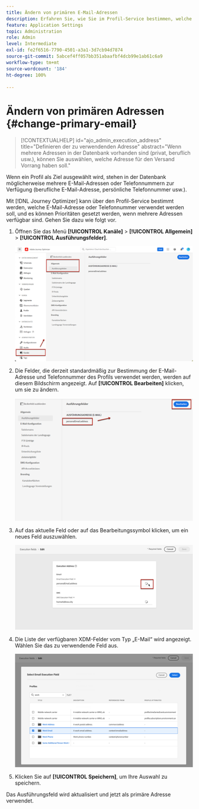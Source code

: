 ```yaml
---
title: Ändern von primären E-Mail-Adressen
description: Erfahren Sie, wie Sie im Profil-Service bestimmen, welche E-Mail-Adresse verwendet werden soll.
feature: Application Settings
topic: Administration
role: Admin
level: Intermediate
exl-id: fe2f6516-7790-4501-a3a1-3d7cb94d7874
source-git-commit: 5abcef4ff057bb351abaafbf4dcb99e1ab61c6a9
workflow-type: tm+mt
source-wordcount: '184'
ht-degree: 100%

---
```


# Ändern von primären Adressen {#change-primary-email}

>[!CONTEXTUALHELP]
>id="ajo_admin_execution_address"
>title="Definieren der zu verwendenden Adresse"
>abstract="Wenn mehrere Adressen in der Datenbank vorhanden sind (privat, beruflich usw.), können Sie auswählen, welche Adresse für den Versand Vorrang haben soll."

Wenn ein Profil als Ziel ausgewählt wird, stehen in der Datenbank möglicherweise mehrere E-Mail-Adressen oder Telefonnummern zur Verfügung (berufliche E-Mail-Adresse, persönliche Telefonnummer usw.).

Mit [!DNL Journey Optimizer] kann über den Profil-Service bestimmt werden, welche E-Mail-Adresse oder Telefonnummer verwendet werden soll, und es können Prioritäten gesetzt werden, wenn mehrere Adressen verfügbar sind. Gehen Sie dazu wie folgt vor.

1. Öffnen Sie das Menü **[!UICONTROL Kanäle]** > **[!UICONTROL Allgemein]** > **[!UICONTROL Ausführungsfelder]**.

   ![](assets/primary-address-execution-fields.png)

1. Die Felder, die derzeit standardmäßig zur Bestimmung der E-Mail-Adresse und Telefonnummer des Profils verwendet werden, werden auf diesem Bildschirm angezeigt. Auf **[!UICONTROL Bearbeiten]** klicken, um sie zu ändern.

   ![](assets/primary-address.png)

1. Auf das aktuelle Feld oder auf das Bearbeitungssymbol klicken, um ein neues Feld auszuwählen.

   ![](assets/primary-address-edit.png)

1. Die Liste der verfügbaren XDM-Felder vom Typ „E-Mail“ wird angezeigt. Wählen Sie das zu verwendende Feld aus.

   ![](assets/primary-address-select-field.png)

1. Klicken Sie auf **[!UICONTROL Speichern]**, um Ihre Auswahl zu speichern.

Das Ausführungsfeld wird aktualisiert und jetzt als primäre Adresse verwendet.

<!--1. You can also select an additional field to use as secondary email address. This allows you to determine which field to use if the primary field is empty for a profile. -->
